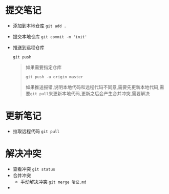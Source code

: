 # 提交笔记

- 添加到本地仓库
  `git add .`

- 提交本地仓库
  `git commit -m 'init'`

- 推送到远程仓库

  `git push`

  > 如果需要指定仓库
  >
  > `git push -u origin master`
  >
  > 
  >
  > 如果推送报错,说明本地代码和远程代码不同意,需要先更新本地代码,需要`git pull`来更新本地代码,更新之后会产生合并冲突,需要解决

# 更新笔记

- 拉取远程代码
  `git pull`

# 解决冲突

- 查看冲突
  `git status`
- 合并冲突
  - 手动解决冲突
    `git merge 笔记.md`
- 

